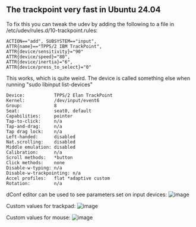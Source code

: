 ## The trackpoint very fast in Ubuntu 24.04

To fix this you can tweak the udev by adding the following to a file in /etc/udev/rules.d/10-trackpoint.rules:


```
ACTION=="add", SUBSYSTEM=="input",
ATTR{name}=="TPPS/2 IBM TrackPoint",
ATTR{device/sensitivity}="90"
ATTR{device/speed}="80",
ATTR{device/inertia}="6",
ATTR{device/press_to_select}="0"
```

This works, which is quite weird. The device is called something else when running "sudo libinput list-devices"

```
Device:           TPPS/2 Elan TrackPoint
Kernel:           /dev/input/event6
Group:            8
Seat:             seat0, default
Capabilities:     pointer 
Tap-to-click:     n/a
Tap-and-drag:     n/a
Tap drag lock:    n/a
Left-handed:      disabled
Nat.scrolling:    disabled
Middle emulation: disabled
Calibration:      n/a
Scroll methods:   *button
Click methods:    none
Disable-w-typing: n/a
Disable-w-trackpointing: n/a
Accel profiles:   flat *adaptive custom
Rotation:         n/a
```



dConf editor can be used to see parameters set on input devices:
![image](https://github.com/user-attachments/assets/dc328bed-7b86-4b0c-a3bd-7d948ca00c36)

Custom values for trackpad:
![image](https://github.com/user-attachments/assets/e7e47066-c866-47d7-a251-805ef660aea1)


Custom values for mouse:
![image](https://github.com/user-attachments/assets/a04cc3a3-2721-4755-adc9-6b6d2e671e12)


